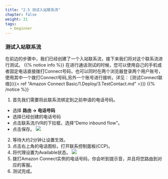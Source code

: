 ```yaml
---
title: "2.5 测试入站联系流"
chapter: false
weight: 31
tags:
  - beginner
---
```


### 测试入站联系流
在前边的步骤中，我们已经创建了一个入站联系流，接下来我们将对这个联系流进行测试。
{{% notice info %}}
在进行通话测试的时候，您可以使用自己的手机或者固定电话直接拨打Connect号码，也可以同时在两个浏览器登录两个用户账号，使用其中一个拨打Connect号码,另外一个账号进行接听。详见：
[测试Connect联络]({{< ref "Amazon Connect Basic/1.Deploy/3.TestContact.md" >}})
{{% /notice  %}}

1. 首先我们需要将此联系流绑定到之前申请的电话号码。
- 选择 **路由 -> 电话号码**
- 选择已经创建的电话号码
- 点击联系流/IVR的下拉框，选择“Demo inbound flow”。
- 点击保存。
![](/images/1.2.ContactFlow/AssignContactFlow.png)

2. 等待大约2分钟让设置生效。
3. 点击右上角的电话图标，打开联系控制面板(CCP)。
4. 将代理设置为Available状态。
![](/images/1.2.ContactFlow/OpenCCP.png)
5. 拨打Amazon Connect实例的电话号码，你会听到提示音，并且将您路由到对应的客服。
6. 测试完成。

